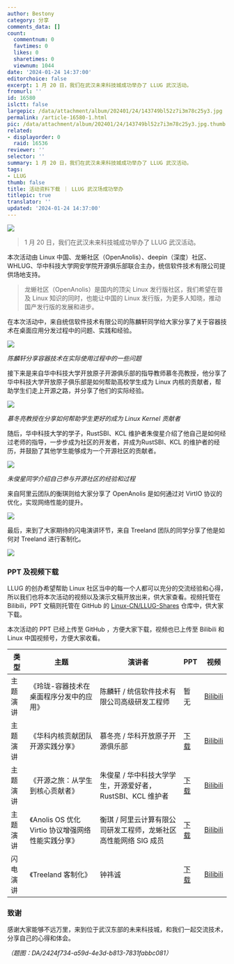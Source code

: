 ```yaml
---
author: Bestony
category: 分享
comments_data: []
count:
  commentnum: 0
  favtimes: 0
  likes: 0
  sharetimes: 0
  viewnum: 1044
date: '2024-01-24 14:37:00'
editorchoice: false
excerpt: 1 月 20 日，我们在武汉未来科技城成功举办了 LLUG 武汉活动。
fromurl: ''
id: 16580
islctt: false
largepic: /data/attachment/album/202401/24/143749bl52z7i3m78c25y3.jpg
permalink: /article-16580-1.html
pic: /data/attachment/album/202401/24/143749bl52z7i3m78c25y3.jpg.thumb.jpg
related:
- displayorder: 0
  raid: 16536
reviewer: ''
selector: ''
summary: 1 月 20 日，我们在武汉未来科技城成功举办了 LLUG 武汉活动。
tags:
- LLUG
thumb: false
title: 活动资料下载 ｜ LLUG 武汉场成功举办
titlepic: true
translator: ''
updated: '2024-01-24 14:37:00'
---
```


![](/data/attachment/album/202401/24/143749bl52z7i3m78c25y3.jpg)



> 1 月 20 日，我们在武汉未来科技城成功举办了 LLUG 武汉活动。


本次活动由 Linux 中国、龙蜥社区（OpenAnolis）、deepin（深度）社区、WHLUG、华中科技大学网安学院开源俱乐部联合主办，统信软件技术有限公司提供场地支持。



> 龙蜥社区（OpenAnolis）是国内的顶尖 Linux 发行版社区，我们希望在普及 Linux 知识的同时，也能让中国的 Linux 发行版，为更多人知晓，推动国产发行版的发展和进步。


在本次活动中，来自统信软件技术有限公司的陈麟轩同学给大家分享了关于容器技术在桌面应用分发过程中的问题、实践和经验。


![](/data/attachment/album/202401/24/142735wzffffe2jufle9gj.jpg)


*陈麟轩分享容器技术在实际使用过程中的一些问题*


接下来是来自华中科技大学开放原子开源俱乐部的指导教师慕冬亮教授，他分享了华中科技大学开放原子俱乐部是如何帮助高校学生成为 Linux 内核的贡献者，帮助学生们走上开源之路，并分享了他们的实际经验。


![](/data/attachment/album/202401/24/142748jz0plog0ss97iddb.jpg)


*慕冬亮教授在分享如何帮助学生更好的成为 Linux Kernel 贡献者* 


随后，华中科技大学的学子，RustSBI、KCL 维护者朱俊星介绍了他自己是如何经过老师的指导，一步步成为社区的开发者，并成为RustSBI、KCL 的维护者的经历，并鼓励了其他学生能够成为一个开源社区的贡献者。


![](/data/attachment/album/202401/24/142801ltwhh0k3w3ffkvhm.jpg)


*朱俊星同学介绍自己参与开源社区的经验和过程* 


来自阿里云团队的衡琪则给大家分享了 OpenAnolis 是如何通过对 VirtIO 协议的优化，实现网络性能的提升。


![](/data/attachment/album/202401/24/142836zna6npuufetwsbb6.jpg)


最后，来到了大家期待的闪电演讲环节，来自 Treeland 团队的同学分享了他是如何对 Treeland 进行客制化。


![](/data/attachment/album/202401/24/142854zo59nkmpvs11xurx.jpg)


### PPT 及视频下载


LLUG 的创办希望帮助 Linux 社区当中的每一个人都可以充分的交流经验和心得，所以我们也将本次活动的视频以及演示文稿开放出来，供大家查看。视频托管在 Bilibili，PPT 文稿则托管在 GitHub 的 [Linux-CN/LLUG-Shares](https://github.com/Linux-CN/LLUG-Shares/tree/main/Wuhan/2024.01-UnionTech) 仓库中，供大家下载。


本次活动的 PPT 已经上传至 GitHub ，方便大家下载，视频也已上传至 Bilibili 和 Linux 中国视频号，方便大家收看。




| 类型 | 主题 | 演讲者 | PPT | 视频 |
| --- | --- | --- | --- | --- |
| 主题演讲 | 《玲珑-容器技术在桌面程序分发中的应用》 | 陈麟轩 / 统信软件技术有限公司高级研发工程师 | 暂无 | [Bilibili](https://www.bilibili.com/video/BV18c411x7q8/) |
| 主题演讲 | 《华科内核贡献团队开源实践分享》 | 慕冬亮 / 华科开放原子开源俱乐部 | [下载](https://github.com/Linux-CN/LLUG-Shares/blob/main/Wuhan/2024.01-UnionTech/%E5%8D%8E%E7%A7%91%E5%86%85%E6%A0%B8%E8%B4%A1%E7%8C%AE%E5%9B%A2%E9%98%9F%E5%BC%80%E6%BA%90%E5%AE%9E%E8%B7%B5%E5%88%86%E4%BA%AB.pdf) | [Bilibili](https://www.bilibili.com/video/BV1sQ4y1c7xv/) |
| 主题演讲 | 《开源之旅：从学生到核心贡献者》 | 朱俊星 / 华中科技大学学生，开源爱好者，RustSBI、KCL 维护者 | [下载](https://github.com/Linux-CN/LLUG-Shares/blob/main/Wuhan/2024.01-UnionTech/%E5%BC%80%E6%BA%90%E7%BB%8F%E5%8E%86%E5%88%86%E4%BA%AB.pdf) | [Bilibili](https://www.bilibili.com/video/BV1Si4y1W72c/) |
| 主题演讲 | 《Anolis OS 优化 Virtio 协议增强网络性能实践分享》 | 衡琪 / 阿里云计算有限公司研发工程师，龙蜥社区高性能网络 SIG 成员 | [下载](https://github.com/Linux-CN/LLUG-Shares/blob/main/Wuhan/2024.01-UnionTech/Anolis%20OS%20%E4%BC%98%E5%8C%96%20Virtio%20%E5%8D%8F%E8%AE%AE%E5%A2%9E%E5%BC%BA%E7%BD%91%E7%BB%9C%E6%80%A7%E8%83%BD%E5%AE%9E%E8%B7%B5%E5%88%86%E4%BA%AB.pdf) | [Bilibili](https://www.bilibili.com/video/BV17K4y1i7P2/) |
| 闪电演讲 | 《Treeland 客制化》 | 钟祎诚 | [下载](https://github.com/Linux-CN/LLUG-Shares/blob/main/Wuhan/2024.01-UnionTech/treeland%E5%AE%A2%E5%88%B6%E5%8C%96.pdf) | [Bilibili](https://www.bilibili.com/video/BV1vg4y127yr/) |


### 致谢


感谢大家能够不远万里，来到位于武汉东部的未来科技城，和我们一起交流技术，分享自己的心得和体会。


*（题图：DA/2424f734-a59d-4e3d-b813-7831fabbc081）*